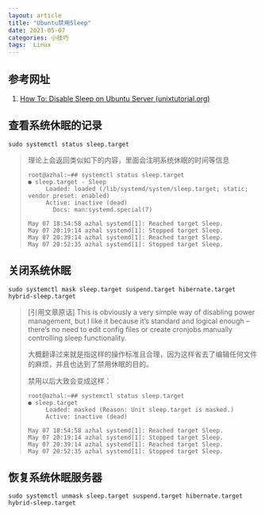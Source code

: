```yaml
---
layout: article
title: "Ubuntu禁用Sleep"
date: 2021-05-07
categories: 小技巧
tags:  Linux
---
```


## 参考网址

1. [How To: Disable Sleep on Ubuntu Server (unixtutorial.org)](https://www.unixtutorial.org/disable-sleep-on-ubuntu-server/)

## 查看系统休眠的记录

```shell
sudo systemctl status sleep.target
```

> 理论上会返回类似如下的内容，里面会注明系统休眠的时间等信息
>
> ```shell
> root@azhal:~## systemctl status sleep.target
> ● sleep.target - Sleep
>      Loaded: loaded (/lib/systemd/system/sleep.target; static; vendor preset: enabled)
>      Active: inactive (dead)
>        Docs: man:systemd.special(7)
> 
> May 07 18:54:58 azhal systemd[1]: Reached target Sleep.
> May 07 20:19:14 azhal systemd[1]: Stopped target Sleep.
> May 07 20:39:14 azhal systemd[1]: Reached target Sleep.
> May 07 20:52:35 azhal systemd[1]: Stopped target Sleep.
> ```

## 关闭系统休眠

```shell
sudo systemctl mask sleep.target suspend.target hibernate.target hybrid-sleep.target
```

> [引用文章原话] This is obviously a very simple way of disabling power management, but I like it because it’s standard and logical enough – there’s no need to edit config files or create cronjobs manually controlling sleep functionality.
>
> 大概翻译过来就是指这样的操作标准且合理，因为这样省去了编辑任何文件的麻烦，并且也达到了禁用休眠的目的。
>
> 禁用以后大致会变成这样：
>
> ```shell
> root@azhal:~## systemctl status sleep.target
> ● sleep.target
>      Loaded: masked (Reason: Unit sleep.target is masked.)
>      Active: inactive (dead)
> 
> May 07 18:54:58 azhal systemd[1]: Reached target Sleep.
> May 07 20:19:14 azhal systemd[1]: Stopped target Sleep.
> May 07 20:39:14 azhal systemd[1]: Reached target Sleep.
> May 07 20:52:35 azhal systemd[1]: Stopped target Sleep.
> ```

## 恢复系统休眠服务器

```shell
sudo systemctl unmask sleep.target suspend.target hibernate.target hybrid-sleep.target
```
